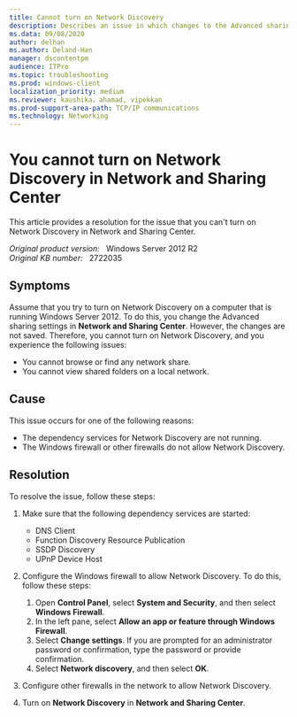 ```yaml
---
title: Cannot turn on Network Discovery
description: Describes an issue in which changes to the Advanced sharing settings in **Network and Sharing Center** are not saved. Therefore, you cannot turn on Network Discovery.
ms.data: 09/08/2020
author: delhan
ms.author: Deland-Han
manager: dscontentpm
audience: ITPro
ms.topic: troubleshooting
ms.prod: windows-client
localization_priority: medium
ms.reviewer: kaushika，ahamad, vipekkan
ms.prod-support-area-path: TCP/IP communications
ms.technology: Networking
---
```

# You cannot turn on Network Discovery in Network and Sharing Center

This article provides a resolution for the issue that you can't turn on Network Discovery in Network and Sharing Center.

_Original product version:_ &nbsp; Windows Server 2012 R2  
_Original KB number:_ &nbsp; 2722035

## Symptoms

Assume that you try to turn on Network Discovery on a computer that is running Windows Server 2012. To do this, you change the Advanced sharing settings in **Network and Sharing Center**. However, the changes are not saved. Therefore, you cannot turn on Network Discovery, and you experience the following issues:

- You cannot browse or find any network share.
- You cannot view shared folders on a local network.

## Cause

This issue occurs for one of the following reasons:

- The dependency services for Network Discovery are not running.
- The Windows firewall or other firewalls do not allow Network Discovery.

## Resolution

To resolve the issue, follow these steps:

1. Make sure that the following dependency services are started:
   - DNS Client
   - Function Discovery Resource Publication
   - SSDP Discovery
   - UPnP Device Host

2. Configure the Windows firewall to allow Network Discovery. To do this, follow these steps:

      1. Open **Control Panel**, select **System and Security**, and then select **Windows Firewall**.
      2. In the left pane, select **Allow an app or feature through Windows Firewall**.
      3. Select **Change settings**. If you are prompted for an administrator password or confirmation, type the password or provide confirmation.
      4. Select **Network discovery**, and then select **OK**.

3. Configure other firewalls in the network to allow Network Discovery.
4. Turn on **Network Discovery** in **Network and Sharing Center**.
